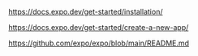 https://docs.expo.dev/get-started/installation/

https://docs.expo.dev/get-started/create-a-new-app/

https://github.com/expo/expo/blob/main/README.md
